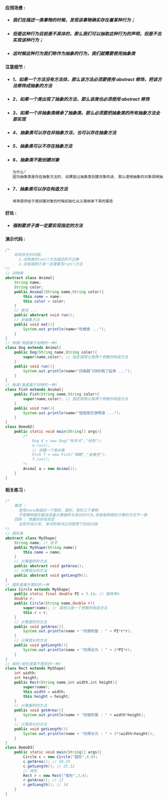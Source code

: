 #### 应用场景 :

* ##### 我们在描述一类事物的时候，发现该事物确实存在着某种行为；
* ##### 但是这种行为目前是不具体的，那么我们可以抽取这种行为的声明，但是不去实现该种行为；
* ##### 这时候这种行为我们称作为抽象的行为，我们就需要使用抽象类

#### 注意细节 :

* ##### 1、如果一个方法没有方法体，那么该方法必须要使用 abstract 修饰，把该方法修饰成抽象的方法
* ##### 2、如果一个类出现了抽象的方法，那么该类也必须使用 abstract 修饰
* ##### 3、如果一个非抽象类继承了抽象类，那么必须要把抽象类的所有抽象方法全部实现
* ##### 4、抽象类可以存在非抽象方法，也可以存在抽象方法
* ##### 5、抽象类可以不存在抽象方法
* ##### 6、抽象类不能创建对象

  ```java
  为什么?
  因为抽象类是存在抽象方法的, 如果能让抽象类创建对象的话, 那么使用抽象的对象调用抽象方法是没有任何意义的
  ```
* ##### 7、抽象类可以存在构造方法

  ```java
  用来提供给子类创建对象的时候初始化从父类继承下来的属性
  ```

#### 好处 :

* ##### 强制要求子类一定要实现指定的方法

#### 演示代码 :

```java
/*
    目前存在的问题:
      1.动物类的run()方法描述的不正确
      2.没有强制子类一定要重写run()方法
*/
// 动物类
abstract class Animal{
    String name;
    String color;
    public Animal(String name,String color){
        this.name = name;
        this.color = color;
    }
    // 移动 ...
    public abstract void run();
    // 非抽象方法
    public void eat(){
        System.out.println(name+"吃粮食 ...");
    }
}
// 狗类(狗是属于动物的一种)
class Dog extends Animal{
    public Dog(String name,String color){
        super(name,color); // 指定调用父类两个参数的构造方法
    }
    public void run(){
        System.out.println(name+"四条腿飞快的跑了起来 ...");
    }
}
// 鱼类(鱼是属于动物的一种)
class Fish extends Animal{
    public Fish(String name,String color){
        super(name,color); // 指定调用父类两个参数的构造方法
    }
    public void run(){
        System.out.println(name+"摇摇尾巴游啊游 ...");
    }
}
class Demo02{
    public static void main(String[] args){
        /*
            Dog d = new Dog("牧羊犬","棕色");
            d.run();
            // 创建一个鱼对象
            Fish f = new Fish("锦鲤","金黄色");
            f.run();
        */
        Animal a = new Animal();
    }
}
```

#### 相关练习 :

```java
/*
	需求 : 
	  使用Java类描述一个图形、圆形、矩形三个事物
	  不管哪种图形都会具备计算面积与周长的行为,但是每种图形计算的方式不一致
	回顾 : 常量的命名规范
	  全部字母大写, 单词和单词之间使用下划线分隔
*/
// 图形类
abstract class MyShape{
	String name; // 名字
	public MyShape(String name){
		this.name = name;
	}
	// 计算面积的方法
	public abstract void getArea();
	// 计算周长的方法
	public abstract void getLength();
}
// 圆形是属于图形的一种
class Circle extends MyShape{
	public static final double PI = 3.14; // 圆周率π
	double r;
	public Circle(String name,double r){
		super(name); // 调用父类一个参数的构造方法
		this.r = r;
	}
	// 计算面积的方法
	public void getArea(){
		System.out.println(name + "的面积是 : " + PI*r*r);
	}
	// 计算周长的方法
	public void getLength(){
		System.out.println(name + "的周长为 : " + 2*PI*r);
	}
}
// 矩形(矩形是属于图形的一种)
class Rect extends MyShape{
	int width;
	int height;
	public Rect(String name,int width,int height){
		super(name);
		this.width = width;
		this.height = height;
	}
	// 计算面积的方法
	public void getArea(){
		System.out.println(name + "的面积是 : " + width*height);
	}
	// 计算周长的方法
	public void getLength(){
		System.out.println(name + "的周长为 : " + 2*(width+height));
	}
}
class Demo03{
	public static void main(String[] args){
		Circle c = new Circle("圆形",4.0);
		c.getArea(); // 50.24
		c.getLength(); // 25.12
		// 矩形
		Rect r = new Rect("矩形",3,4);
		r.getArea(); // 12
		r.getLength(); // 14
	}
}
```



